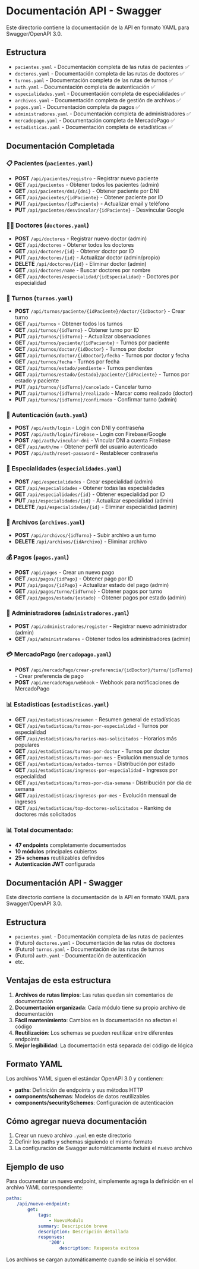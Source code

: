 # Documentación API - Swagger

Este directorio contiene la documentación de la API en formato YAML para Swagger/OpenAPI 3.0.

## Estructura

-   `pacientes.yaml` - Documentación completa de las rutas de pacientes ✅
-   `doctores.yaml` - Documentación completa de las rutas de doctores ✅
-   `turnos.yaml` - Documentación completa de las rutas de turnos ✅
-   `auth.yaml` - Documentación completa de autenticación ✅
-   `especialidades.yaml` - Documentación completa de especialidades ✅
-   `archivos.yaml` - Documentación completa de gestión de archivos ✅
-   `pagos.yaml` - Documentación completa de pagos ✅
-   `administradores.yaml` - Documentación completa de administradores ✅
-   `mercadopago.yaml` - Documentación completa de MercadoPago ✅
-   `estadisticas.yaml` - Documentación completa de estadísticas ✅

## Documentación Completada

### 📋 Pacientes (`pacientes.yaml`)

-   **POST** `/api/pacientes/registro` - Registrar nuevo paciente
-   **GET** `/api/pacientes` - Obtener todos los pacientes (admin)
-   **GET** `/api/pacientes/dni/{dni}` - Obtener paciente por DNI
-   **GET** `/api/pacientes/{idPaciente}` - Obtener paciente por ID
-   **PUT** `/api/pacientes/{idPaciente}` - Actualizar email y teléfono
-   **PUT** `/api/pacientes/desvincular/{idPaciente}` - Desvincular Google

### 👨‍⚕️ Doctores (`doctores.yaml`)

-   **POST** `/api/doctores` - Registrar nuevo doctor (admin)
-   **GET** `/api/doctores` - Obtener todos los doctores
-   **GET** `/api/doctores/{id}` - Obtener doctor por ID
-   **PUT** `/api/doctores/{id}` - Actualizar doctor (admin/propio)
-   **DELETE** `/api/doctores/{id}` - Eliminar doctor (admin)
-   **GET** `/api/doctores/name` - Buscar doctores por nombre
-   **GET** `/api/doctores/especialidad/{idEspecialidad}` - Doctores por especialidad

### 📅 Turnos (`turnos.yaml`)

-   **POST** `/api/turnos/paciente/{idPaciente}/doctor/{idDoctor}` - Crear turno
-   **GET** `/api/turnos` - Obtener todos los turnos
-   **GET** `/api/turnos/{idTurno}` - Obtener turno por ID
-   **PUT** `/api/turnos/{idTurno}` - Actualizar observaciones
-   **GET** `/api/turnos/paciente/{idPaciente}` - Turnos por paciente
-   **GET** `/api/turnos/doctor/{idDoctor}` - Turnos por doctor
-   **GET** `/api/turnos/doctor/{idDoctor}/fecha` - Turnos por doctor y fecha
-   **GET** `/api/turnos/fecha` - Turnos por fecha
-   **GET** `/api/turnos/estado/pendiente` - Turnos pendientes
-   **GET** `/api/turnos/estado/{estado}/paciente/{idPaciente}` - Turnos por estado y paciente
-   **PUT** `/api/turnos/{idTurno}/cancelado` - Cancelar turno
-   **PUT** `/api/turnos/{idTurno}/realizado` - Marcar como realizado (doctor)
-   **PUT** `/api/turnos/{idTurno}/confirmado` - Confirmar turno (admin)

### 🔐 Autenticación (`auth.yaml`)

-   **POST** `/api/auth/login` - Login con DNI y contraseña
-   **POST** `/api/auth/login/firebase` - Login con Firebase/Google
-   **POST** `/api/auth/vincular-dni` - Vincular DNI a cuenta Firebase
-   **GET** `/api/auth/me` - Obtener perfil del usuario autenticado
-   **POST** `/api/auth/reset-password` - Restablecer contraseña

### 🏥 Especialidades (`especialidades.yaml`)

-   **POST** `/api/especialidades` - Crear especialidad (admin)
-   **GET** `/api/especialidades` - Obtener todas las especialidades
-   **GET** `/api/especialidades/{id}` - Obtener especialidad por ID
-   **PUT** `/api/especialidades/{id}` - Actualizar especialidad (admin)
-   **DELETE** `/api/especialidades/{id}` - Eliminar especialidad (admin)

### 📁 Archivos (`archivos.yaml`)

-   **POST** `/api/archivos/{idTurno}` - Subir archivo a un turno
-   **DELETE** `/api/archivos/{idArchivo}` - Eliminar archivo

### 💰 Pagos (`pagos.yaml`)

-   **POST** `/api/pagos` - Crear un nuevo pago
-   **GET** `/api/pagos/{idPago}` - Obtener pago por ID
-   **PUT** `/api/pagos/{idPago}` - Actualizar estado del pago (admin)
-   **GET** `/api/pagos/turno/{idTurno}` - Obtener pagos por turno
-   **GET** `/api/pagos/estado/{estado}` - Obtener pagos por estado (admin)

### 👑 Administradores (`administradores.yaml`)

-   **POST** `/api/administradores/register` - Registrar nuevo administrador (admin)
-   **GET** `/api/administradores` - Obtener todos los administradores (admin)

### 💳 MercadoPago (`mercadopago.yaml`)

-   **POST** `/api/mercadoPago/crear-preferencia/{idDoctor}/turno/{idTurno}` - Crear preferencia de pago
-   **POST** `/api/mercadoPago/webhook` - Webhook para notificaciones de MercadoPago

### 📊 Estadísticas (`estadisticas.yaml`)

-   **GET** `/api/estadisticas/resumen` - Resumen general de estadísticas
-   **GET** `/api/estadisticas/turnos-por-especialidad` - Turnos por especialidad
-   **GET** `/api/estadisticas/horarios-mas-solicitados` - Horarios más populares
-   **GET** `/api/estadisticas/turnos-por-doctor` - Turnos por doctor
-   **GET** `/api/estadisticas/turnos-por-mes` - Evolución mensual de turnos
-   **GET** `/api/estadisticas/estados-turnos` - Distribución por estado
-   **GET** `/api/estadisticas/ingresos-por-especialidad` - Ingresos por especialidad
-   **GET** `/api/estadisticas/turnos-por-dia-semana` - Distribución por día de semana
-   **GET** `/api/estadisticas/ingresos-por-mes` - Evolución mensual de ingresos
-   **GET** `/api/estadisticas/top-doctores-solicitados` - Ranking de doctores más solicitados

### 📊 **Total documentado:**

-   **47 endpoints** completamente documentados
-   **10 módulos** principales cubiertos
-   **25+ schemas** reutilizables definidos
-   **Autenticación JWT** configurada

## Documentación API - Swagger

Este directorio contiene la documentación de la API en formato YAML para Swagger/OpenAPI 3.0.

## Estructura

-   `pacientes.yaml` - Documentación completa de las rutas de pacientes
-   (Futuro) `doctores.yaml` - Documentación de las rutas de doctores
-   (Futuro) `turnos.yaml` - Documentación de las rutas de turnos
-   (Futuro) `auth.yaml` - Documentación de autenticación
-   etc.

## Ventajas de esta estructura

1. **Archivos de rutas limpios**: Las rutas quedan sin comentarios de documentación
2. **Documentación organizada**: Cada módulo tiene su propio archivo de documentación
3. **Fácil mantenimiento**: Cambios en la documentación no afectan el código
4. **Reutilización**: Los schemas se pueden reutilizar entre diferentes endpoints
5. **Mejor legibilidad**: La documentación está separada del código de lógica

## Formato YAML

Los archivos YAML siguen el estándar OpenAPI 3.0 y contienen:

-   **paths**: Definición de endpoints y sus métodos HTTP
-   **components/schemas**: Modelos de datos reutilizables
-   **components/securitySchemes**: Configuración de autenticación

## Cómo agregar nueva documentación

1. Crear un nuevo archivo `.yaml` en este directorio
2. Definir los paths y schemas siguiendo el mismo formato
3. La configuración de Swagger automáticamente incluirá el nuevo archivo

## Ejemplo de uso

Para documentar un nuevo endpoint, simplemente agrega la definición en el archivo YAML correspondiente:

```yaml
paths:
    /api/nuevo-endpoint:
        get:
            tags:
                - NuevoModulo
            summary: Descripción breve
            description: Descripción detallada
            responses:
                '200':
                    description: Respuesta exitosa
```

Los archivos se cargan automáticamente cuando se inicia el servidor.
